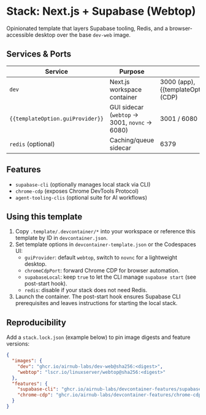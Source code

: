 # Stack: Next.js + Supabase (Webtop)

Opinionated template that layers Supabase tooling, Redis, and a browser-accessible desktop over the base `dev-web` image.

## Services & Ports

| Service | Purpose | Port(s) |
| --- | --- | --- |
| `dev` | Next.js workspace container | 3000 (app), {{templateOption.chromeCdpPort}} (CDP) |
| `{{templateOption.guiProvider}}` | GUI sidecar (`webtop` → 3001, `novnc` → 6080) | 3001 / 6080 |
| `redis` (optional) | Caching/queue sidecar | 6379 |

## Features

- `supabase-cli` (optionally manages local stack via CLI)
- `chrome-cdp` (exposes Chrome DevTools Protocol)
- `agent-tooling-clis` (optional suite for AI workflows)

## Using this template

1. Copy `.template/.devcontainer/*` into your workspace or reference this template by ID in `devcontainer.json`.
2. Set template options in `devcontainer-template.json` or the Codespaces UI:
   - `guiProvider`: default `webtop`, switch to `novnc` for a lightweight desktop.
   - `chromeCdpPort`: forward Chrome CDP for browser automation.
   - `supabaseLocal`: keep `true` to let the CLI manage `supabase start` (see post-start hook).
   - `redis`: disable if your stack does not need Redis.
3. Launch the container. The post-start hook ensures Supabase CLI prerequisites and leaves instructions for starting the local stack.

## Reproducibility

Add a `stack.lock.json` (example below) to pin image digests and feature versions:

```json
{
  "images": {
    "dev": "ghcr.io/airnub-labs/dev-web@sha256:<digest>",
    "webtop": "lscr.io/linuxserver/webtop@sha256:<digest>"
  },
  "features": {
    "supabase-cli": "ghcr.io/airnub-labs/devcontainer-features/supabase-cli:1",
    "chrome-cdp": "ghcr.io/airnub-labs/devcontainer-features/chrome-cdp:1"
  }
}
```
